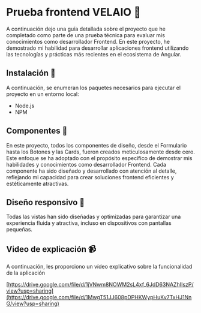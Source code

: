 # Prueba frontend VELAIO 🧩

 A continuación dejo una guía detallada sobre el proyecto que he completado como parte de una prueba técnica para evaluar mis conocimientos como desarrollador Frontend. En este proyecto, he demostrado mi habilidad para desarrollar aplicaciones frontend utilizando las tecnologías y prácticas más recientes en el ecosistema de Angular.
 
 
## Instalación 🔧
A continuación, se enumeran los paquetes necesarios para ejecutar el proyecto en un entorno local:

- Node.js
- NPM


## Componentes 🚀

En este proyecto, todos los componentes de diseño, desde el Formulario hasta los Botones y las Cards, fueron creados meticulosamente desde cero. Este enfoque se ha adoptado con el propósito específico de demostrar mis habilidades y conocimientos como desarrollador Frontend. Cada componente ha sido diseñado y desarrollado con atención al detalle, reflejando mi capacidad para crear soluciones frontend eficientes y estéticamente atractivas.


## Diseño responsivo 🎨

Todas las vistas han sido diseñadas y optimizadas para garantizar una experiencia fluida y atractiva, incluso en dispositivos con pantallas pequeñas.







## Video de explicación  📹
A continuación, les proporciono un vídeo explicativo sobre la funcionalidad de la aplicación

[https://drive.google.com/file/d/1jVNwm8NOWM2sL4xf_6JdD63NAZhIIszP/view?usp=sharing](https://drive.google.com/file/d/1MwgT51JJ608pDPHKWypHuKv7TxHJ1NnG/view?usp=sharing)
